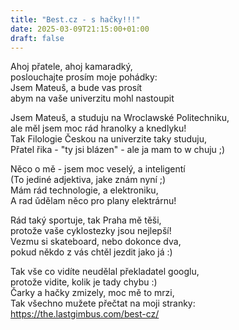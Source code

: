 ```yaml
---
title: "Best.cz - s hačky!!!"
date: 2025-03-09T21:15:00+01:00
draft: false
---
```


Ahoj přatele, ahoj kamaradký,  
poslouchajte prosím moje pohádky:  
Jsem Mateuš, a bude vas prosít  
abym na vaše univerzitu mohl nastoupit  

Jsem Mateuš, a studuju na Wroclawské Politechniku,  
ale měl jsem moc rád hranolky a knedlyku!  
Tak Filologie Českou na univerzite taky studuju,  
Přatel řika - "ty jsi blázen" - ale ja mam to w chuju ;)  

Něco o mě - jsem moc veselý, a inteligentí  
(To jediné adjektiva, jake znám nyní ;)  
Mám rád technologie, a elektroniku,  
A rad ǔdělam něco pro plany elektrárnu!  

Rád taký sportuje, tak Praha mě těši,  
protože vaše cyklostezky jsou nejlepší!  
Vezmu si skateboard, nebo dokonce dva,  
pokud někdo z vás chtěl jezdit jako já :)  

Tak vše co vidíte neudělal překladatel googlu,  
protože vidite, kolik je tady chybu :)  
Čarky a hačky zmizely, moc mě to mrzi,  
Tak všechno mužete přečtat na moji stranky: https://the.lastgimbus.com/best-cz/  
